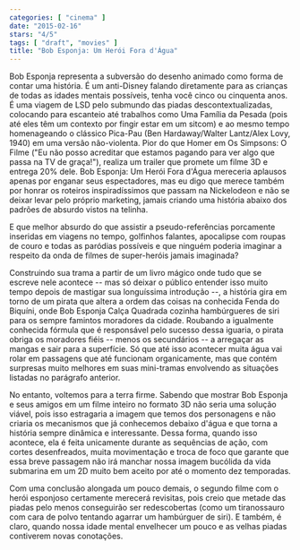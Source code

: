 ```yaml
---
categories: [ "cinema" ]
date: "2015-02-16"
stars: "4/5"
tags: [ "draft", "movies" ]
title: "Bob Esponja: Um Herói Fora d'Água"
---
```

Bob Esponja representa a subversão do desenho animado como forma de contar uma história. É um anti-Disney falando diretamente para as crianças de todas as idades mentais possíveis, tenha você cinco ou cinquenta anos. É uma viagem de LSD pelo submundo das piadas descontextualizadas, colocando para escanteio até trabalhos como Uma Família da Pesada (pois até eles têm um contexto por fingir estar em um sitcom) e ao mesmo tempo homenageando o clássico Pica-Pau (Ben Hardaway/Walter Lantz/Alex Lovy, 1940) em uma versão não-violenta. Pior do que Homer em Os Simpsons: O Filme ("Eu não posso acreditar que estamos pagando para ver algo que passa na TV de graça!"), realiza um trailer que promete um filme 3D e entrega 20% dele. Bob Esponja: Um Herói Fora d'Água mereceria aplausos apenas por enganar seus espectadores, mas eu digo que merece também por honrar os roteiros inspiradíssimos que passam na Nickelodeon e não se deixar levar pelo próprio marketing, jamais criando uma história abaixo dos padrões de absurdo vistos na telinha.

E que melhor absurdo do que assistir a pseudo-referências porcamente inseridas em viagens no tempo, golfinhos falantes, apocalipse com roupas de couro e todas as paródias possíveis e que ninguém poderia imaginar a respeito da onda de filmes de super-heróis jamais imaginada?

Construindo sua trama a partir de um livro mágico onde tudo que se escreve nele acontece -- mas só deixar o público entender isso muito tempo depois de mastigar sua longuíssima introdução --, a história gira em torno de um pirata que altera a ordem das coisas na conhecida Fenda do Biquíni, onde Bob Esponja Calça Quadrada cozinha hambúrgueres de siri para os sempre famintos moradores da cidade. Roubando a igualmente conhecida fórmula que é responsável pelo sucesso dessa iguaria, o pirata obriga os moradores fiéis -- menos os secundários -- a arregaçar as mangas e sair para a superfície. Só que até isso acontecer muita água vai rolar em passagens que até funcionam organicamente, mas que contém surpresas muito melhores em suas mini-tramas envolvendo as situações listadas no parágrafo anterior.

No entanto, voltemos para a terra firme. Sabendo que mostrar Bob Esponja e seus amigos em um filme inteiro no formato 3D não seria uma solução viável, pois isso estragaria a imagem que temos dos personagens e não criaria os mecanismos que já conhecemos debaixo d'água e que torna a história sempre dinâmica e interessante. Dessa forma, quando isso acontece, ela é feita unicamente durante as sequências de ação, com cortes desenfreados, muita movimentação e troca de foco que garante que essa breve passagem não irá manchar nossa imagem bucólida da vida submarina em um 2D muito bem aceito por até o momento dez temporadas.

Com uma conclusão alongada um pouco demais, o segundo filme com o herói esponjoso certamente merecerá revisitas, pois creio que metade das piadas pelo menos conseguirão ser redescobertas (como um tiranossauro com cara de polvo tentando agarrar um hambúrguer de siri). E também, é claro, quando nossa idade mental envelhecer um pouco e as velhas piadas contiverem novas conotações.
